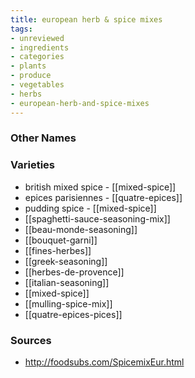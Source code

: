```yaml
---
title: european herb & spice mixes
tags:
- unreviewed
- ingredients
- categories
- plants
- produce
- vegetables
- herbs
- european-herb-and-spice-mixes
---
```



### Other Names


### Varieties

* british mixed spice - [[mixed-spice]]
* epices parisiennes - [[quatre-epices]]
* pudding spice - [[mixed-spice]]
* [[spaghetti-sauce-seasoning-mix]]
* [[beau-monde-seasoning]]
* [[bouquet-garni]]
* [[fines-herbes]]
* [[greek-seasoning]]
* [[herbes-de-provence]]
* [[italian-seasoning]]
* [[mixed-spice]]
* [[mulling-spice-mix]]
* [[quatre-epices-pices]]

### Sources
* http://foodsubs.com/SpicemixEur.html
